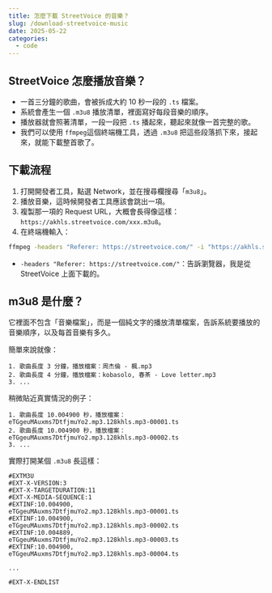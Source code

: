 ```yaml
---
title: 怎麼下載 StreetVoice 的音樂？
slug: /download-streetvoice-music
date: 2025-05-22
categories:
  - code
---
```


## StreetVoice 怎麼播放音樂？

- 一首三分鐘的歌曲，會被拆成大約 10 秒一段的 `.ts` 檔案。
- 系統會產生一個 `.m3u8` 播放清單，裡面寫好每段音樂的順序。
- 播放器就會照著清單，一段一段把 `.ts` 播起來，聽起來就像一首完整的歌。    
- 我們可以使用 `ffmpeg`這個終端機工具，透過 `.m3u8` 把這些段落抓下來，接起來，就能下載整首歌了。

## 下載流程

1. 打開開發者工具，點選 Network，並在搜尋欄搜尋「`m3u8`」。
2. 播放音樂，這時候開發者工具應該會跳出一項。
3. 複製那一項的 Request URL，大概會長得像這樣：`https://akhls.streetvoice.com/xxx.m3u8`。
4. 在終端機輸入：

```bash
ffmpeg -headers "Referer: https://streetvoice.com/" -i "https://akhls.streetvoice.com/xxx.m3u8" -c copy "歌名.mp3"
```

* `-headers "Referer: https://streetvoice.com/"`：告訴瀏覽器，我是從 StreetVoice 上面下載的。

## m3u8 是什麼？

它裡面不包含「音樂檔案」，而是一個純文字的播放清單檔案，告訴系統要播放的音樂順序，以及每首音樂有多久。

簡單來說就像：

```
1. 歌曲長度 3 分鐘，播放檔案：周杰倫 - 楓.mp3
2. 歌曲長度 4 分鐘，播放檔案：kobasolo, 春茶 - Love letter.mp3
3. ...
```

稍微貼近真實情況的例子：

```
1. 歌曲長度 10.004900 秒，播放檔案：eTGgeuMAuxms7DtfjmuYo2.mp3.128khls.mp3-00001.ts
2. 歌曲長度 10.004900 秒，播放檔案：eTGgeuMAuxms7DtfjmuYo2.mp3.128khls.mp3-00002.ts
3. ...
```

實際打開某個 `.m3u8` 長這樣：

```
#EXTM3U
#EXT-X-VERSION:3
#EXT-X-TARGETDURATION:11
#EXT-X-MEDIA-SEQUENCE:1
#EXTINF:10.004900,
eTGgeuMAuxms7DtfjmuYo2.mp3.128khls.mp3-00001.ts
#EXTINF:10.004900,
eTGgeuMAuxms7DtfjmuYo2.mp3.128khls.mp3-00002.ts
#EXTINF:10.004889,
eTGgeuMAuxms7DtfjmuYo2.mp3.128khls.mp3-00003.ts
#EXTINF:10.004900,
eTGgeuMAuxms7DtfjmuYo2.mp3.128khls.mp3-00004.ts

...

#EXT-X-ENDLIST
```
